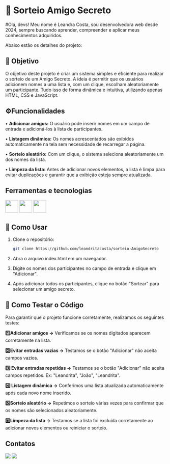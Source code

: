 <h1> 🎁 Sorteio Amigo Secreto</h1>


#Olá, devs! Meu nome é Leandra Costa, sou desenvolvedora web desde 2024, sempre buscando aprender, compreender e aplicar meus conhecimentos adquiridos.


Abaixo estão os detalhes do projeto:

## 🎯 Objetivo
O objetivo deste projeto é criar um sistema simples e eficiente para realizar o sorteio de um Amigo Secreto. A ideia é permitir que os usuários adicionem nomes a uma lista e, com um clique, escolham aleatoriamente um participante. Tudo isso de forma dinâmica e intuitiva, utilizando apenas HTML, CSS e JavaScript.

## ⚙️Funcionalidades

• **Adicionar amigos:** O usuário pode inserir nomes em um campo de entrada e adicioná-los à lista de participantes.

• **Listagem dinâmica:** Os nomes acrescentados são exibidos automaticamente na tela sem necessidade de recarregar a página.

• **Sorteio aleatório:** Com um clique, o sistema seleciona aleatoriamente um dos nomes da lista.

• **Limpeza da lista:** Antes de adicionar novos elementos, a lista é limpa para evitar duplicações e garantir que a exibição esteja sempre atualizada.

## Ferramentas e tecnologias

<img loading="40" src="https://cdn.jsdelivr.net/gh/devicons/devicon@latest/icons/html5/html5-original.svg" width="40" height="40" />   <img loading="40" src="https://cdn.jsdelivr.net/gh/devicons/devicon@latest/icons/css3/css3-original.svg"  width="40" height="40" />   <img loading="40" src="https://cdn.jsdelivr.net/gh/devicons/devicon@latest/icons/javascript/javascript-original.svg" width="40" height="40"/>
          

## 📜 Como Usar

1. Clone o repositório:  
   ```bash
   git clone https://github.com/leandritacosta/sorteio-AmigoSecreto

2. Abra o arquivo index.html em um navegador.

3. Digite os nomes dos participantes no campo de entrada e clique em "Adicionar".

4. Após adicionar todos os participantes, clique no botão "Sortear" para selecionar um amigo secreto.                  

## 🧪 Como Testar o Código
Para garantir que o projeto funcione corretamente, realizamos os seguintes testes:

**:one:Adicionar amigos →**
Verificamos se os nomes digitados aparecem corretamente na lista.

**:two:Evitar entradas vazias →** Testamos se o botão "Adicionar" não aceita campos vazios.

**:three: Evitar entradas repetidas →** Testamos se o botão "Adicionar" não aceita campos repetidos. Ex: "Leandrita", "João", "Leandrita".

**:four: Listagem dinâmica →** Conferimos uma lista atualizada automaticamente após cada novo nome inserido.

**:five:Sorteio aleatório →** Repetimos o sorteio várias vezes para confirmar que os nomes são selecionados aleatoriamente.

**:six:Limpeza da lista →** Testamos se a lista foi excluída corretamente ao adicionar novos elementos ou reiniciar o sorteio.

## Contatos
<div>
          <a href="https://www.instagram.com/leandracostaofficial?igsh=MWR0cWJiOTh4cjF6Zg==" target="_blank"><img loading="lazy" src="https://img.shields.io/badge/-Instagram-%23E4405F?style=for-the-badge&logo=instagram&logoColor=white" target="_blank"></a>
         <a href="https://www.linkedin.com/in/leandritacosta" target="_blank"><img loading="lazy" src="https://img.shields.io/badge/-LinkedIn-%230077B5?style=for-the-badge&logo=linkedin&logoColor=white" target="_blank"></a> 
</div>
